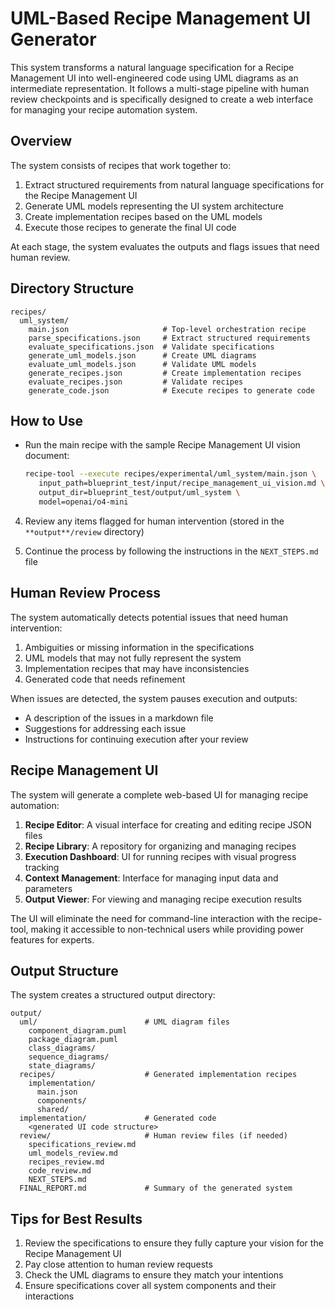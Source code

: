 # UML-Based Recipe Management UI Generator

This system transforms a natural language specification for a Recipe Management UI into well-engineered code using UML diagrams as an intermediate representation. It follows a multi-stage pipeline with human review checkpoints and is specifically designed to create a web interface for managing your recipe automation system.

## Overview

The system consists of recipes that work together to:

1. Extract structured requirements from natural language specifications for the Recipe Management UI
2. Generate UML models representing the UI system architecture
3. Create implementation recipes based on the UML models
4. Execute those recipes to generate the final UI code

At each stage, the system evaluates the outputs and flags issues that need human review.

## Directory Structure

```
recipes/
  uml_system/
    main.json                     # Top-level orchestration recipe
    parse_specifications.json     # Extract structured requirements
    evaluate_specifications.json  # Validate specifications
    generate_uml_models.json      # Create UML diagrams
    evaluate_uml_models.json      # Validate UML models
    generate_recipes.json         # Create implementation recipes
    evaluate_recipes.json         # Validate recipes
    generate_code.json            # Execute recipes to generate code
```

## How to Use

- Run the main recipe with the sample Recipe Management UI vision document:

  ```bash
  recipe-tool --execute recipes/experimental/uml_system/main.json \
     input_path=blueprint_test/input/recipe_management_ui_vision.md \
     output_dir=blueprint_test/output/uml_system \
     model=openai/o4-mini
  ```

4. Review any items flagged for human intervention (stored in the `**output**/review` directory)

5. Continue the process by following the instructions in the `NEXT_STEPS.md` file

## Human Review Process

The system automatically detects potential issues that need human intervention:

1. Ambiguities or missing information in the specifications
2. UML models that may not fully represent the system
3. Implementation recipes that may have inconsistencies
4. Generated code that needs refinement

When issues are detected, the system pauses execution and outputs:

- A description of the issues in a markdown file
- Suggestions for addressing each issue
- Instructions for continuing execution after your review

## Recipe Management UI

The system will generate a complete web-based UI for managing recipe automation:

1. **Recipe Editor**: A visual interface for creating and editing recipe JSON files
2. **Recipe Library**: A repository for organizing and managing recipes
3. **Execution Dashboard**: UI for running recipes with visual progress tracking
4. **Context Management**: Interface for managing input data and parameters
5. **Output Viewer**: For viewing and managing recipe execution results

The UI will eliminate the need for command-line interaction with the recipe-tool, making it accessible to non-technical users while providing power features for experts.

## Output Structure

The system creates a structured output directory:

```
output/
  uml/                        # UML diagram files
    component_diagram.puml
    package_diagram.puml
    class_diagrams/
    sequence_diagrams/
    state_diagrams/
  recipes/                    # Generated implementation recipes
    implementation/
      main.json
      components/
      shared/
  implementation/             # Generated code
    <generated UI code structure>
  review/                     # Human review files (if needed)
    specifications_review.md
    uml_models_review.md
    recipes_review.md
    code_review.md
    NEXT_STEPS.md
  FINAL_REPORT.md             # Summary of the generated system
```

## Tips for Best Results

1. Review the specifications to ensure they fully capture your vision for the Recipe Management UI
2. Pay close attention to human review requests
3. Check the UML diagrams to ensure they match your intentions
4. Ensure specifications cover all system components and their interactions
